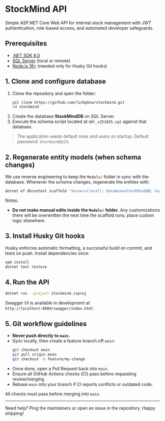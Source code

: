 # StockMind API

Simple ASP.NET Core Web API for internal stock management with JWT authentication, role-based access, and automated developer safeguards.

## Prerequisites

- [.NET SDK 8.0](https://dotnet.microsoft.com/en-us/download/dotnet/8.0)
- [SQL Server](https://www.microsoft.com/en-us/sql-server/sql-server-downloads) (local or remote)
- [Node.js 18+](https://nodejs.org/) (needed only for Husky Git hooks)

## 1. Clone and configure database

1. Clone the repository and open the folder:
   ```bash
   git clone https://github.com/linhpksw/stockmind.git
   cd stockmind
   ```
2. Create the database **StockMindDB** on SQL Server.
3. Execute the schema script located at `ddl_v251025.sql` against that database.

> The application seeds default roles and users on startup. Default password: `Stockmind@123`.

## 2. Regenerate entity models (when schema changes)

We use reverse engineering to keep the `Models/` folder in sync with the database. Whenever the schema changes, regenerate the entities with:

```bash
dotnet ef dbcontext scaffold "Server=(local); Database=StockMindDB; Uid=sa;Pwd=123;Encrypt=True;TrustServerCertificate=True;" Microsoft.EntityFrameworkCore.SqlServer --output-dir ./Models --force --no-onconfiguring
```
Notes:
- **Do not make manual edits inside the `Models/` folder.** Any customizations there will be overwritten the next time the scaffold runs; place custom logic elsewhere.

## 3. Install Husky Git hooks

Husky enforces automatic formatting, a successful build on commit, and tests on push. Install dependencies once:

```bash
npm install
dotnet tool restore
```

## 4. Run the API

```bash
dotnet run --project stockmind.csproj
```

Swagger UI is available in development at `http://localhost:8080/swagger/index.html`.

## 5. Git workflow guidelines

- **Never push directly to `main`.**
- Sync locally, then create a feature branch off `main`:
  ```bash
  git checkout main
  git pull origin main
  git checkout -b feature/my-change
  ```
- Once done, open a Pull Request back into `main`.
- Ensure all GitHub Actions checks (CI) pass before requesting review/merging.
- Rebase `main` into your branch if CI reports conflicts or outdated code.

All checks must pass before merging into `main`.

---

Need help? Ping the maintainers or open an issue in the repository. Happy shipping!
